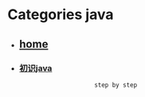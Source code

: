 # Categories java
* ## [home](../README.md)
* ### [初识java](java_tutorial.md)
                           step by step
